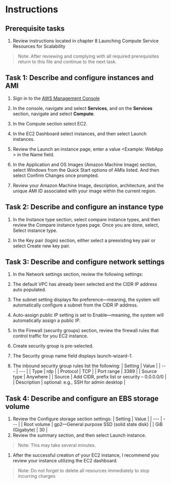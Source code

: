 # Instructions

## Prerequisite tasks

1. Review instructions located in chapter 8 Launching Compute Service Resources for Scalability

> Note: After reviewing and complying with all required prerequisites return to this file and continue to the next task.

## Task 1: Describe and configure instances and AMI

1.	Sign in to the [AWS Management Console](https://console.aws.amazon.com/console/)

1.	In the console, navigate and select **Services**, and on the **Services** section, navigate and select **Compute**.

1.	In the Compute section select EC2.

1.	In the EC2 Dashboard select instances, and then select Launch instances.

1.	Review the Launch an instance page, enter a value <Example: WebApp > in the Name field.

1.	In the Application and OS Images (Amazon Machine Image) section, select Windows from the Quick Start options of AMIs listed. And then select Confirm Changes once prompted.

1.	Review your Amazon Machine Image, description, architecture, and the unique AMI ID associated with your image within the current region.

## Task 2: Describe and configure an instance type

1.	In the Instance type section, select compare instance types, and then review the Compare instance types page. Once you are done, select, Select instance type.
	
1.	In the Key pair (login) section, either select a preexisting key pair or select Create new key pair.

## Task 3: Describe and configure network settings

1.	In the Network settings section, review the following settings:

1.	The default VPC has already been selected and the CIDR IP address auto populated.

1.	The subnet setting displays No preference—meaning, the system will automatically configure a subnet from the CIDR IP address.

1.	Auto-assign public IP setting is set to Enable—meaning, the system will automatically assign a public IP.

1.	In the Firewall (security groups) section, review the firewall rules that control traffic for you EC2 instance.

1.	Create security group is pre-selected.

1.	The Security group name field displays launch-wizard-1.

1.	The inbound security group rules list the following:
    | Setting | Value |
    | --- | --- |
    | Type | rdp |
    | Protocol | TCP |
    | Port range | 3389 |
    | Source type | Anywhere |
    | Source | Add CIDR, prefix list or security – 0.0.0.0/0 |
    | Description | optional: e.g., SSH for admin desktop |

## Task 4: Describe and configure an EBS storage volume

1.	Review the Configure storage section settings:
    | Setting | Value |
    | --- | --- |
    | Root volume | gp2—General purpose SSD (solid state disk) |
    | GiB (Gigabyte) | 30 |
1.	Review the summary section, and then select Launch instance.
> Note: This may take several minutes.
1.	After the successful creation of your EC2 instance, I recommend you review your instance utilizing the EC2 dashboard.
> Note: Do not forget to delete all resources immediately to stop incurring charges
